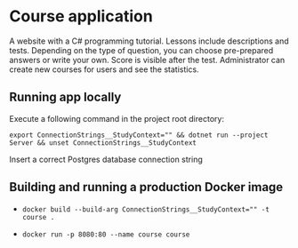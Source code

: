 # Course application

A website with a C# programming tutorial. Lessons include descriptions and tests. Depending on the type of question, you can choose pre-prepared answers or write your own. Score is visible after the test. Administrator can create new courses for users and see the statistics.

## Running app locally

Execute a following command in the project root directory:

`export ConnectionStrings__StudyContext="" && dotnet run --project Server && unset ConnectionStrings__StudyContext`

Insert a correct Postgres database connection string

## Building and running a production Docker image

- `docker build --build-arg ConnectionStrings__StudyContext="" -t course .`

- `docker run -p 8080:80 --name course course`
